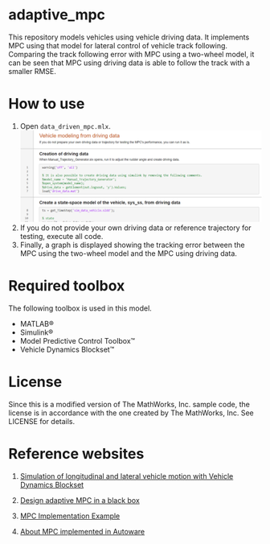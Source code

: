# adaptive_mpc

This repository models vehicles using vehicle driving data. It implements MPC using that model for lateral control of vehicle track following.
Comparing the track following error with MPC using a two-wheel model, it can be seen that MPC using driving data is able to follow the track with a smaller RMSE.

# How to use

1. Open `data_driven_mpc.mlx`.
![Test Image 2](image/live_editior.png)
2. If you do not provide your own driving data or reference trajectory for testing, execute all code.
3. Finally, a graph is displayed showing the tracking error between the MPC using the two-wheel model and the MPC using driving data.


# Required toolbox

The following toolbox is used in this model.
   -  MATLAB® 
   -  Simulink® 
   -  Model Predictive Control Toolbox™ 
   -  Vehicle Dynamics Blockset™  

# License

Since this is a modified version of The MathWorks, Inc. sample code, the license is in accordance with the one created by The MathWorks, Inc. See LICENSE for details.

# Reference websites

1. [Simulation of longitudinal and lateral vehicle motion with Vehicle Dynamics Blockset](https://jp.mathworks.com/videos/simulating-longitudinal-and-lateral-vehicle-dyanamics-1664547380990.html)
2. [Design adaptive MPC in a black box](https://www.youtube.com/watch?v=XP3lHpqBG9M&list=PLPQVx3HzGQWKnCOSnOxFfR5231Hesd)

3. [MPC Implementation Example](https://jp.mathworks.com/matlabcentral/fileexchange/77879-mpc-implementation-example)

4. [About MPC implemented in Autoware](https://autowarefoundation.github.io/autoware.universe/main/control/mpc_lateral_controller/model_predictive_control_algorithm/)
